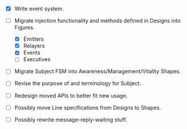 - [x] Write event system.
- [ ] Migrate injection functionality and methods defined in Designs into Figures.
  - [x] Emitters
  - [x] Relayers
  - [x] Events
  - [ ] Executives
- [ ] Migrate Subject FSM into Awareness/Management/Vitality Shapes.
- [ ] Revise the purpose of and terminology for Subject.
- [ ] Redesign moved APIs to better fit new usage.
- [ ] Possibly move Line specifications from Designs to Shapes.
- [ ] Possibly rewrite message-reply-waiting stuff.

